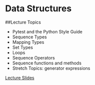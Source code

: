 # Data Structures

##Lecture Topics
- Pytest and the Python Style Guide
- Sequence Types
- Mapping Types
- Set Types
- Loops
- Sequence Operators
- Sequence functions and methods
- Stretch Topics: generator expressions

[Lecture Slides](https://docs.google.com/presentation/d/1RDt_z-fnxl3X0BepEh-h5U9zR241wjf4ln443u3Y47I/edit?usp=sharing)